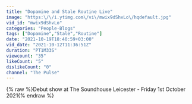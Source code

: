 ```yaml
---
title: "Dopamine and Stale Routine Live"
image: "https:\/\/i.ytimg.com\/vi\/mwix9dShvLo\/hqdefault.jpg"
vid_id: "mwix9dShvLo"
categories: "People-Blogs"
tags: ["Dopamine","Stale","Routine"]
date: "2021-10-19T18:40:59+03:00"
vid_date: "2021-10-12T11:36:51Z"
duration: "PT1M33S"
viewcount: "35"
likeCount: "5"
dislikeCount: "0"
channel: "The Pulse"
---
```

{% raw %}Debut show at The Soundhouse Leicester - Friday 1st October 2021{% endraw %}
